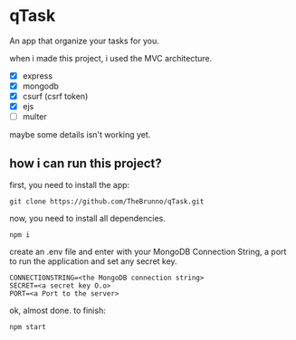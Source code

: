 # qTask
An app that organize your tasks for you.

when i made this project, i used the MVC architecture.

- [x] express
- [x] mongodb
- [x] csurf (csrf token)
- [x] ejs
- [ ] multer

maybe some details isn't working yet.

## how i can run this project?

first, you need to install the app:
```
git clone https://github.com/TheBrunno/qTask.git
```

now, you need to install all dependencies.
```
npm i
```

create an .env file and enter with your MongoDB Connection String, a port to run the application and set any secret key.
```
CONNECTIONSTRING=<the MongoDB connection string>
SECRET=<a secret key O.o>
PORT=<a Port to the server>
```

ok, almost done. to finish:
```
npm start
```
